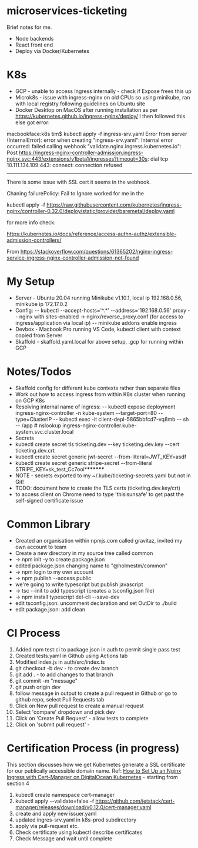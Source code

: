 # microservices-ticketing

Brief notes for me.

- Node backends
- React front end
- Deploy via Docker/Kubernetes

# K8s

- GCP - unable to access Ingress internally - check if Expose frees this up
- Microk8s - issue with ingress-nginx on old CPUs so using minikube, ran with local registry following guidelines on Ubuntu site
- Docker Desktop on MacOS after running installation as per https://kubernetes.github.io/ingress-nginx/deploy/ I then followed this else got error:

macbookface:k8s tim\$ kubectl apply -f ingress-srv.yaml
Error from server (InternalError): error when creating "ingress-srv.yaml": Internal error occurred: failed calling webhook "validate.nginx.ingress.kubernetes.io": Post https://ingress-nginx-controller-admission.ingress-nginx.svc:443/extensions/v1beta1/ingresses?timeout=30s: dial tcp 10.111.134.109:443: connect: connection refused

---

There is some issue with SSL cert it seems in the webhook.

Chaning failurePolicy: Fail to Ignore worked for me in the

kubectl apply -f https://raw.githubusercontent.com/kubernetes/ingress-nginx/controller-0.32.0/deploy/static/provider/baremetal/deploy.yaml

for more info check:

https://kubernetes.io/docs/reference/access-authn-authz/extensible-admission-controllers/

From
https://stackoverflow.com/questions/61365202/nginx-ingress-service-ingress-nginx-controller-admission-not-found

# My Setup

- Server - Ubuntu 20.04 running Minikube v1.10.1, local ip 192.168.0.56, minikube ip 172.17.0.2
- Config:
  -- kubectl --accept-hosts='^.\*' --address='192.168.0.56' proxy
  -- nginx with sites-enabled -> nginx/reverse_proxy.conf (for access to ingress/application via local ip)
  -- minikube addons enable ingress
- Devbox - Macbook Pro running VS Code, kubectl client with context copied from Server
- Skaffold - skaffold.yaml.local for above setup, .gcp for running within GCP

# Notes/Todos

- Skaffold config for different kube contexts rather than separate files
- Work out how to access ingress from within K8s cluster when running on GCP K8s
- Resolving internal name of ingress:
  -- kubectl expose deployment ingress-nginx-controller -n kube-system --target-port=80 --type=ClusterIP
  -- kubectl exec -it client-depl-5865bbfcd7-vq8mb -- sh
  -- /app # nslookup ingress-nginx-controller.kube-system.svc.cluster.local
- Secrets
- kubectl create secret tls ticketing.dev --key ticketing.dev.key --cert ticketing.dev.crt
- kubectl create secret generic jwt-secret --from-literal=JWT_KEY=asdf
- kubectl create secret generic stripe-secret --from-literal STRIPE_KEY=sk_test_Cc7ooi\***\*\*\*\*\*\***
- NOTE - secrets exported to my ~/.kube/ticketing-secrets.yaml but not in Git!
- TODO: document how to create the TLS certs (ticketing.dev.key/crt)
- to access client on Chrome need to type 'thisisunsafe' to get past the self-signed certificate issue

# Common Library

- Created an organisation within npmjs.com called gravitaz, invited my own account to team
- Create a new directory in my source tree called common
- -> npm init -y to create package.json
- edited package.json changing name to "@holmestm/common"
- -> npm login to my own account
- -> npm publish --access public
- we're going to write typescript but publish javascript
- -> tsc --init to add typescript (creates a tsconfig.json file)
- -> npm install typescript del-cli --save-dev
- edit tsconfig.json: uncomment declaration and set OutDir to ./build
- edit package.json: add clean

# CI Process
1. Added npm test:ci to package.json in auth to permit single pass test
2. Created tests.yaml in Github using Actions tab
3. Modified index.js in auth/src/index.ts
4. git checkout -b dev - to create dev branch
5. git add . - to add changes to that branch
6. git commit -m "message"
7. git push origin dev
8. follow message in output to create a pull request in Github or go to github repo, select Pull Requests tab
9. Click on New pull request to create a manual request
10. Select 'compare' dropdown and pick dev
11. Click on 'Create Pull Request' - allow tests to complete 
12. Click on 'submit pull request' - 

# Certification Process (in progress)

This section discusses how we get Kubernetes generate a SSL certificate for our publically accessible domain name. Ref: [How to Set Up an Nginx Ingress with Cert-Manager on DigitalOcean Kubernetes](https://www.digitalocean.com/community/tutorials/how-to-set-up-an-nginx-ingress-with-cert-manager-on-digitalocean-kubernetes) - starting from section 4

1. kubectl create namespace cert-manager
2. kubectl apply --validate=false -f https://github.com/jetstack/cert-manager/releases/download/v0.12.0/cert-manager.yaml
3. create and apply new issuer.yaml
4. updated ingres-srv.yaml in k8s-prod subdirectory
5. apply via pull-request etc.
6. Check certificate using kubectl describe certificates
7. Check Message and wait until complete








